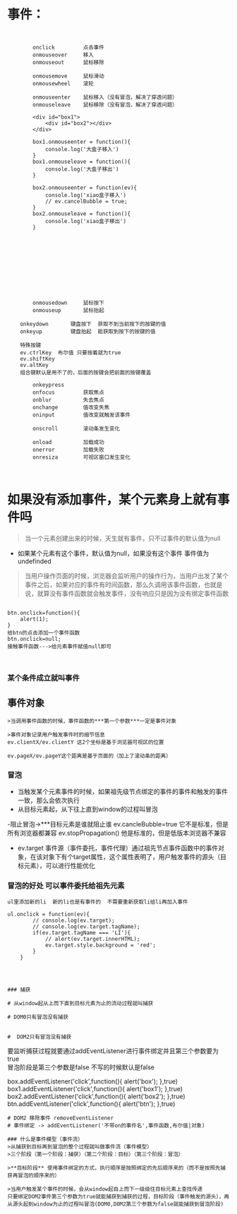 
# 事件：

```


        onclick         点击事件
        onmouseover     移入
        onmouseout      鼠标移除

        onmousemove     鼠标滑动 
        onmousewheel    滚轮

        onmouseenter    鼠标移入（没有冒泡，解决了穿透问题）
        onmouseleave    鼠标移除（没有冒泡，解决了穿透问题）

        <div id="box1">
            <div id="box2"></div>
        </div>

        box1.onmouseenter = function(){
            console.log('大盒子移入')
        }
        box1.onmouseleave = function(){
            console.log('大盒子移出')
        }

        box2.onmouseenter = function(ev){
            console.log('xiao盒子移入')
            // ev.cancelBubble = true;
        }
        box2.onmouseleave = function(){
            console.log('xiao盒子移出')
        }











        onmousedown     鼠标按下
        onmouseup       鼠标抬起

 ```       
        onkeydown       键盘按下  获取不到当前按下的按键的值  
        onkeyup         键盘抬起  能获取到按下的按键的值

        特殊按键
        ev.ctrlKey  布尔值 只要按着就为true
        ev.shiftKey
        ev.altKey
        组合键默认是用不了的，后面的按键会把前面的按键覆盖
```
        onkeypress
        onfocus         获取焦点
        onblur          失去焦点
        onchange        值改变失焦
        oninput         值改变就触发该事件

        onscroll        滚动条发生变化

        onload          加载成功
        onerror         加载失败
        onresiza        可视区窗口发生变化



```
# 如果没有添加事件，某个元素身上就有事件吗
>当一个元素创建出来的时候，天生就有事件，只不过事件的默认值为null
+ 如果某个元素有这个事件，默认值为null，如果没有这个事件 事件值为undefinded

>当用户操作页面的时候，浏览器会监听用户的操作行为，当用户出发了某个事件之后，如果对应的事件有时间函数，那么久调用该事件函数，也就是说，就算没有事件函数就会触发事件，没有响应只是因为没有绑定事件函数

```

btn.onclick=function(){
    alert(1);
}
给btn的点击添加一个事件函数
btn.onclick=null;
接触事件函数--->给元素事件赋值null即可

  
```

### 某个条件成立就叫事件

## 事件对象
```
>当调用事件函数的时候，事件函数的***第一个参数***一定是事件对象

>事件对象记录用户触发事件时的细节信息
ev.clientX/ev.clientY 这2个坐标是基于浏览器可视区的位置

ev.pageX/ev.pageY这个距离是基于页面的（加上了滚动条的距离）
```

### 冒泡
+ 当触发某个元素事件的时候，如果祖先级节点绑定的事件的事件和触发的事件一致，那么会依次执行
+ 从目标元素起，从下往上直到window的过程叫冒泡

-阻止冒泡->***目标元素是谁就阻止谁
ev.cancleBubble=true  它不是标准，但是所有浏览器都兼容
ev.stopPropagation() 他是标准的，但是低版本浏览器不兼容

- ev.target  事件源（事件委托，事件代理）通过祖先节点事件函数中的事件对象，在该对象下有个target属性，这个属性表明了，用户触发事件的源头（目标元素），可以进行性能优化

### 冒泡的好处 可以事件委托给祖先元素 
```
ul里添加新的li  新的li也是有事件的  不需要重新获取li给li再加入事件

ul.onclick = function(ev){
        // console.log(ev.target);
        // console.log(ev.target.tagName);
        if(ev.target.tagName === 'LI'){
            // alert(ev.target.innerHTML);
            ev.target.style.background = 'red';
        }
    }




### 捕获

# 从window起从上而下直到目标元素为止的流动过程就叫捕获

# DOM0只有冒泡没有捕获


#  DOM2只有冒泡没有捕获
```
要监听捕获过程就要通过addEventListener进行事件绑定并且第三个参数要为true   
冒泡阶段是第三个参数是false 
不写的时候默认是false
 


box.addEventListener('click',function(){
    alert('box');
},true)
box1.addEventListener('click',function(){
    alert('box1');
},true)
box2.addEventListener('click',function(){
    alert('box2');
},true)
btn.addEventListener('click',function(){
    alert('btn');
},true)

```
# DOM2 移除事件 removeEventListener
# 事件绑定 -> addEventListener('不带on的事件名',事件函数,布尔值|对象)

### 什么是事件模型（事件流）
>从捕获到目标再到冒泡的整个过程就叫做事件流（事件模型）
>三个阶段（第一个阶段：捕获）（第二个阶段：目标）（第三个阶段：冒泡）

>**目标阶段** 使用事件绑定的方式，执行顺序是按照绑定的先后顺序来的（而不是按照先捕获再冒泡的顺序来的）

>当用户触发某个事件的时候，会从window起自上而下一级级往目标元素上查找传递
只要绑定DOM2事件第三个参数为true就能捕获到捕获的过程，目标阶段（事件触发的源头），再从源头起到window为止的过程叫冒泡(DOM0,DOM2第三个参数为false就能捕获到冒泡阶段)

